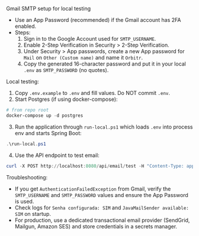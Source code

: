 Gmail SMTP setup for local testing

- Use an App Password (recommended) if the Gmail account has 2FA enabled.
- Steps:
  1. Sign in to the Google Account used for `SMTP_USERNAME`.
  2. Enable 2-Step Verification in Security > 2-Step Verification.
  3. Under Security > App passwords, create a new App password for `Mail` on `Other (Custom name)` and name it `Orbitr`.
  4. Copy the generated 16-character password and put it in your local `.env` as `SMTP_PASSWORD` (no quotes).

Local testing:

1. Copy `.env.example` to `.env` and fill values. Do NOT commit `.env`.
2. Start Postgres (if using docker-compose):

```powershell
# from repo root
docker-compose up -d postgres
```

3. Run the application through `run-local.ps1` which loads `.env` into process env and starts Spring Boot:

```powershell
.\run-local.ps1
```

4. Use the API endpoint to test email:

```powershell
curl -X POST http://localhost:8080/api/email/test -H "Content-Type: application/json" -d '{"email":"you@domain.com"}'
```

Troubleshooting:
- If you get `AuthenticationFailedException` from Gmail, verify the `SMTP_USERNAME` and `SMTP_PASSWORD` values and ensure the App Password is used.
- Check logs for `Senha configurada: SIM` and `JavaMailSender available: SIM` on startup.
- For production, use a dedicated transactional email provider (SendGrid, Mailgun, Amazon SES) and store credentials in a secrets manager.
